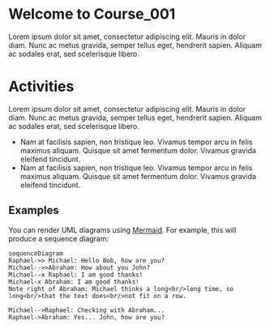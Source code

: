 # Welcome to Course_001
Lorem ipsum dolor sit amet, consectetur adipiscing elit. Mauris in dolor diam. Nunc ac metus gravida, semper tellus eget, hendrerit sapien. Aliquam ac sodales erat, sed scelerisque libero. 

# Activities

Lorem ipsum dolor sit amet, consectetur adipiscing elit. Mauris in dolor diam. Nunc ac metus gravida, semper tellus eget, hendrerit sapien. Aliquam ac sodales erat, sed scelerisque libero. 
- Nam at facilisis sapien, non tristique leo. Vivamus tempor arcu in felis maximus aliquam. Quisque sit amet fermentum dolor. Vivamus gravida eleifend tincidunt.
- Nam at facilisis sapien, non tristique leo. Vivamus tempor arcu in felis maximus aliquam. Quisque sit amet fermentum dolor. Vivamus gravida eleifend tincidunt.



## Examples

You can render UML diagrams using [Mermaid](https://mermaidjs.github.io/). For example, this will produce a sequence diagram:

```mermaid
sequenceDiagram
Raphael->> Michael: Hello Bob, how are you?
Michael-->>Abraham: How about you John?
Michael--x Raphael: I am good thanks!
Michael-x Abraham: I am good thanks!
Note right of Abraham: Michael thinks a long<br/>long time, so long<br/>that the text does<br/>not fit on a row.

Michael-->Raphael: Checking with Abraham...
Raphael->Abraham: Yes... John, how are you?
```
